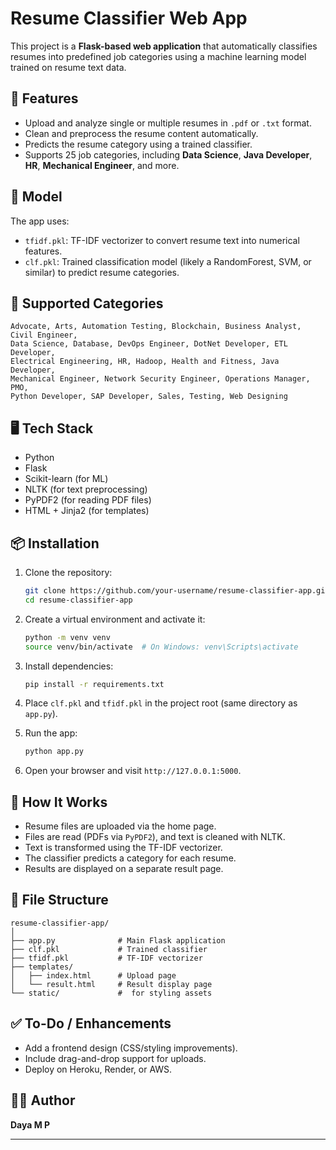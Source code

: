 # Resume Classifier Web App

This project is a **Flask-based web application** that automatically classifies resumes into predefined job categories using a machine learning model trained on resume text data.

## 🚀 Features

* Upload and analyze single or multiple resumes in `.pdf` or `.txt` format.
* Clean and preprocess the resume content automatically.
* Predicts the resume category using a trained classifier.
* Supports 25 job categories, including **Data Science**, **Java Developer**, **HR**, **Mechanical Engineer**, and more.

## 🧠 Model

The app uses:

* `tfidf.pkl`: TF-IDF vectorizer to convert resume text into numerical features.
* `clf.pkl`: Trained classification model (likely a RandomForest, SVM, or similar) to predict resume categories.

## 📂 Supported Categories

```text
Advocate, Arts, Automation Testing, Blockchain, Business Analyst, Civil Engineer,
Data Science, Database, DevOps Engineer, DotNet Developer, ETL Developer,
Electrical Engineering, HR, Hadoop, Health and Fitness, Java Developer,
Mechanical Engineer, Network Security Engineer, Operations Manager, PMO,
Python Developer, SAP Developer, Sales, Testing, Web Designing
```

## 🖥️ Tech Stack

* Python
* Flask
* Scikit-learn (for ML)
* NLTK (for text preprocessing)
* PyPDF2 (for reading PDF files)
* HTML + Jinja2 (for templates)

## 📦 Installation

1. Clone the repository:

   ```bash
   git clone https://github.com/your-username/resume-classifier-app.git
   cd resume-classifier-app
   ```

2. Create a virtual environment and activate it:

   ```bash
   python -m venv venv
   source venv/bin/activate  # On Windows: venv\Scripts\activate
   ```

3. Install dependencies:

   ```bash
   pip install -r requirements.txt
   ```

4. Place `clf.pkl` and `tfidf.pkl` in the project root (same directory as `app.py`).

5. Run the app:

   ```bash
   python app.py
   ```

6. Open your browser and visit `http://127.0.0.1:5000`.

## 📝 How It Works

* Resume files are uploaded via the home page.
* Files are read (PDFs via `PyPDF2`), and text is cleaned with NLTK.
* Text is transformed using the TF-IDF vectorizer.
* The classifier predicts a category for each resume.
* Results are displayed on a separate result page.

## 📄 File Structure

```
resume-classifier-app/
│
├── app.py              # Main Flask application
├── clf.pkl             # Trained classifier
├── tfidf.pkl           # TF-IDF vectorizer
├── templates/
│   ├── index.html      # Upload page
│   └── result.html     # Result display page
└── static/             #  for styling assets
```

## ✅ To-Do / Enhancements

* Add a frontend design (CSS/styling improvements).
* Include drag-and-drop support for uploads.
* Deploy on Heroku, Render, or AWS.

## 👩‍💻 Author

**Daya M P**

---

